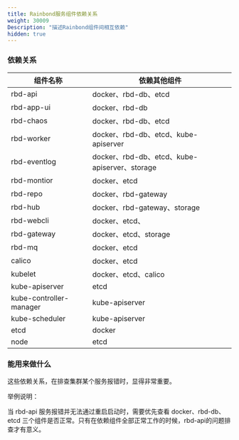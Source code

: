 ```yaml
---
title: Rainbond服务组件依赖关系
weight: 30009
Description: "描述Rainbond组件间相互依赖"
hidden: true
---
```


### 依赖关系

| 组件名称                | 依赖其他组件                                  |
| ----------------------- | --------------------------------------------- |
| rbd-api                 | docker、rbd-db、etcd                          |
| rbd-app-ui              | docker、rbd-db                                |
| rbd-chaos               | docker、rbd-db、etcd                          |
| rbd-worker              | docker、rbd-db、etcd、kube-apiserver          |
| rbd-eventlog            | docker、rbd-db、etcd、kube-apiserver、storage |
| rbd-montior             | docker、etcd                                  |
| rbd-repo                | docker、rbd-gateway                           |
| rbd-hub                 | docker、rbd-gateway、storage                  |
| rbd-webcli              | docker、etcd、                                |
| rbd-gateway             | docker、etcd、storage                         |
| rbd-mq                  | docker、etcd                                  |
| calico                  | docker、etcd                                  |
| kubelet                 | docker、etcd、calico                          |
| kube-apiserver          | etcd                                          |
| kube-controller-manager | kube-apiserver                                |
| kube-scheduler          | kube-apiserver                                |
| etcd                    | docker                                        |
| node                    | etcd                                          |

### 能用来做什么



这些依赖关系，在排查集群某个服务报错时，显得非常重要。



举例说明：

当 rbd-api 服务报错并无法通过重启启动时，需要优先查看 docker、rbd-db、etcd 三个组件是否正常。只有在依赖组件全部正常工作的时候，rbd-api的问题排查才有意义。


